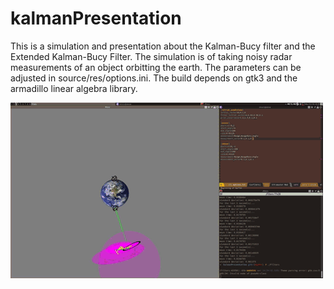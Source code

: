 # kalmanPresentation

This is a simulation and presentation about the Kalman-Bucy filter and the Extended Kalman-Bucy Filter.
The simulation is of taking noisy radar measurements of an object orbitting the earth.  The parameters
can be adjusted in source/res/options.ini.  The build depends on gtk3 and the armadillo linear algebra library.

![gif of orbit](kalman.gif?raw=true "Simulation in Action")
